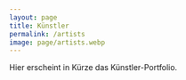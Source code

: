 ```yaml
---
layout: page
title: Künstler
permalink: /artists
image: page/artists.webp
---
```


Hier erscheint in Kürze das Künstler-Portfolio.
